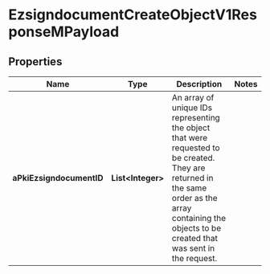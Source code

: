 

# EzsigndocumentCreateObjectV1ResponseMPayload

## Properties

Name | Type | Description | Notes
------------ | ------------- | ------------- | -------------
**aPkiEzsigndocumentID** | **List&lt;Integer&gt;** | An array of unique IDs representing the object that were requested to be created.  They are returned in the same order as the array containing the objects to be created that was sent in the request. | 




